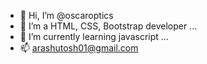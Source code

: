 - 👋 Hi, I’m @oscaroptics
- 👀 I’m a HTML, CSS, Bootstrap developer ...
- 🌱 I’m currently learning javascript ...
- 📫 arashutosh01@gmail.com

<!---
oscaroptics/oscaroptics is a ✨ special ✨ repository because its `README.md` (this file) appears on your GitHub profile.
You can click the Preview link to take a look at your changes.
--->

